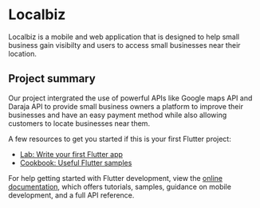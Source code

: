 # Localbiz
Localbiz is a mobile and web application that is designed to help small business gain visibilty and users to access small businesses near their location.

## Project summary
Our project intergrated the use of powerful APIs like Google maps API and Daraja API to provide small business owners a platform to improve their businesses and have an easy payment method while also allowing customers to locate businesses near them.


A few resources to get you started if this is your first Flutter project:

- [Lab: Write your first Flutter app](https://docs.flutter.dev/get-started/codelab)
- [Cookbook: Useful Flutter samples](https://docs.flutter.dev/cookbook)

For help getting started with Flutter development, view the
[online documentation](https://docs.flutter.dev/), which offers tutorials,
samples, guidance on mobile development, and a full API reference.
